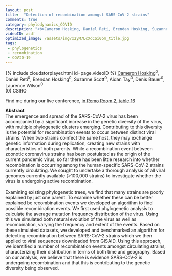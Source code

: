 ```yaml
---
layout: post
title:  "Detection of recombination amongst SARS-CoV-2 strains"
comments: true
category: phylodynamics_COVID
description: "<b>Cameron Hosking, Daniel Reti, Brendan Hosking, Suzanne Scott, Aidan Tay, Denis Bauer, Laurence Wilson</b><br/>The emergence and spread of the SARS-CoV-2 virus h..."
videoID: asdf
optimized_image: /assets/img/x2yM7LcXdCSi0bm_title.jpg
tags:
 - phylogenetics
 - recombination
 - COVID-19
---
```

{% include cloudstorplayer.html id=page.videoID %}
<u>Cameron Hosking</u><sup>0</sup>, Daniel Reti<sup>0</sup>, Brendan Hosking<sup>0</sup>, Suzanne Scott<sup>0</sup>, Aidan Tay<sup>0</sup>, Denis Bauer<sup>0</sup>, Laurence Wilson<sup>0</sup><br/>
\(0\) CSIRO

Find me during our live conference, [in Remo Room 2, table 16](https://remo.co)

<b>Abstract</b><br/>
The emergence and spread of the SARS-CoV-2 virus has been accompanied by a significant increase in the genetic diversity of the virus, with multiple phylogenetic clusters emerging. Contributing to this diversity is the potential for recombination events to occur between distinct viral strains. When two strains coinfect the same host, they may exchange genetic information during replication, creating new strains with characteristics of both parents. While a recombination event between zoonotic coronavirus strains has been postulated as the origin of the current pandemic virus, so far there has been little research into whether recombination is occurring among the human-specific SARS-CoV-2 strains currently circulating. We sought to undertake a thorough analysis of all viral genomes currently available \(&gt;100,000 strains\) to investigate whether the virus is undergoing active recombination. <br/><br/>Examining existing phylogenetic trees, we find that many strains are poorly explained by just one parent. To examine whether these can be better explained be recombination events we developed an algorithm to find possible recombination events. We first used phylogenetic analysis to calculate the average mutation frequency distribution of the virus. Using this we simulated both natural evolution of the virus as well as recombination, varying the frequency and extent of the events. Based on these simulated datasets, we developed and benchmarked an algorithm for detecting recombination between SARS-CoV-2 strains which we then applied to viral sequences downloaded from GISAID. Using this approach, we identified a number of recombination events amongst circulating strains, characterizing their distribution in terms of both time and geography. Based on our analysis, we believe that there is evidence SARS-CoV-2 is undergoing recombination and that this is contributing to the genetic diversity being observed.

